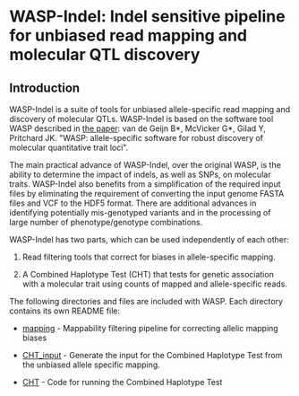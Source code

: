 # WASP-Indel: Indel sensitive pipeline for unbiased read mapping and molecular QTL discovery

## Introduction

WASP-Indel is a suite of tools for unbiased allele-specific read mapping and
discovery of molecular QTLs. WASP-Indel is based on the software tool WASP described in
[the paper](http://biorxiv.org/content/early/2014/11/07/011221): van
de Geijn B\*, McVicker G\*, Gilad Y, Pritchard JK. "WASP:
allele-specific software for robust discovery of molecular
quantitative trait loci".

The main practical advance of WASP-Indel, over the original WASP, is the ability to determine the impact of indels, as well as SNPs, on molecular traits. WASP-Indel also benefits from a simplification of the required input files by eliminating the requirement of converting the input genome FASTA files and VCF to the HDF5 format. There are additional advances in identifying potentially mis-genotyped variants and in the processing of large number of phenotype/genotype combinations.

WASP-Indel has two parts, which can be used independently of each
other:

1. Read filtering tools that correct for biases in allele-specific
   mapping. 

2. A Combined Haplotype Test (CHT) that tests for genetic association
   with a molecular trait using counts of mapped and allele-specific
   reads.

The following directories and files are included with WASP.
Each directory contains its own README file:

* [mapping](./mapping) - Mappability filtering pipeline for correcting allelic mapping biases

* [CHT_input](./CHT_input) - Generate the input for the Combined Haplotype Test from the unbiased allele specific mapping.

* [CHT](./CHT) - Code for running the Combined Haplotype Test



